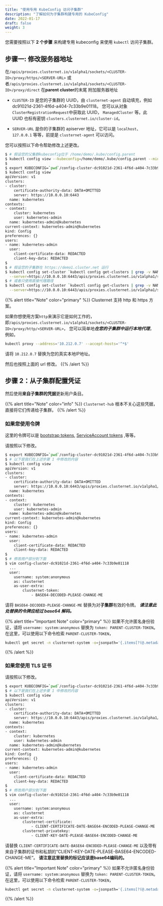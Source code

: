 ```yaml
---
title: "使用专用 KubeConfig 访问子集群"
description: "了解如何为子集群构建专用的 KubeConfig"
date: 2022-01-17
draft: false
weight: 3
---
```


您需要按照以下 **2 个步骤** 来构建专用 kubeconfig 来使用 `kubectl` 访问子集群。

## 步骤一: 修改服务器地址

在`/apis/proxies.clusternet.io/v1alpha1/sockets/<CLUSTER-ID>/proxy/https/<SERVER-URL>`
或者`/apis/proxies.clusternet.io/v1alpha1/sockets/<CLUSTER-ID>/proxy/direct` 在**parent cluster**的末尾
附加服务器地址

- `CLUSTER-ID` 是您的子集群的 UUID，由 `clusternet-agent` 自动填充，例如 dc91021d-2361-4f6d-a404-7c33b9e01118。 您可以从对象`ClusterRegistrationRequest`中获取此 UUID，
   `ManagedCluster` 等。此 UUID 也标有密钥 `clusters.clusternet.io/cluster-id`。  

- `SERVER-URL` 是你的子集群的 apiserver 地址，它可以是 `localhost`、`127.0.0.1` 等等，前提是
   `clusternet-agent` 可以访问。

您可以按照以下命令帮助修改上述更改。

```bash
$ # 假设您的父集群kubeconfig位于 /home/demo/.kube/config.parent
$ kubectl config view --kubeconfig=/home/demo/.kube/config.parent --minify=true --raw=true > ./config-cluster-dc91021d-2361-4f6d-a404-7c33b9e01118
$
$ export KUBECONFIG=`pwd`/config-cluster-dc91021d-2361-4f6d-a404-7c33b9e01118
$ kubectl config view
apiVersion: v1
clusters:
- cluster:
    certificate-authority-data: DATA+OMITTED
    server: https://10.0.0.10:6443
  name: kubernetes
contexts:
- context:
    cluster: kubernetes
    user: kubernetes-admin
  name: kubernetes-admin@kubernetes
current-context: kubernetes-admin@kubernetes
kind: Config
preferences: {}
users:
- name: kubernetes-admin
  user:
    client-certificate-data: REDACTED
    client-key-data: REDACTED
$
$ # 假设您的子集群在 https://demo1.cluster.net 运行
$ kubectl config set-cluster `kubectl config get-clusters | grep -v NAME` \
  --server=https://10.0.0.10:6443/apis/proxies.clusternet.io/v1alpha1/sockets/dc91021d-2361-4f6d-a404-7c33b9e01118/proxy/https/demo1.cluster.net
$ # 或者只使用直接代理路径
$ kubectl config set-cluster `kubectl config get-clusters | grep -v NAME` \
  --server=https://10.0.0.10:6443/apis/proxies.clusternet.io/v1alpha1/sockets/dc91021d-2361-4f6d-a404-7c33b9e01118/proxy/direct
```

{{% alert title="Note" color="primary" %}}
Clusternet 支持 http 和 https 方案。

如果你想使用方案`http`来演示它是如何工作的，即`/apis/proxies.clusternet.io/v1alpha1/sockets/<CLUSTER-ID>/proxy/http/<SERVER-URL>`，
您可以简单地***在您的子集群中运行本地代理***，例如，

```bash
kubectl proxy --address='10.212.0.7' --accept-hosts='^*$'
```

请将 `10.212.0.7` 替换为您的真实本地IP地址。

然后也按照上面的 url 修改。
{{% /alert %}}

## 步骤 2：从子集群配置凭证

然后使用**来自子集群的凭据**更新用户条目。

{{% alert title="Note" color="info" %}}
`Clusternet-hub` 根本不关心这些凭据，直接将它们传递给子集群。
{{% /alert %}}

### 如果您使用令牌

这里的令牌可以是 [bootstrap tokens](https://kubernetes.io/docs/reference/access-authn-authz/bootstrap-tokens/),
[ServiceAccount tokens](https://kubernetes.io/docs/tasks/configure-pod-container/configure-service-account/#use-multiple-service-accounts)
,等等。

请按照以下修改。

```bash
$ export KUBECONFIG=`pwd`/config-cluster-dc91021d-2361-4f6d-a404-7c33b9e01118
$ # 以下是我们在上述步骤 1 中修改的内容
$ kubectl config view
apiVersion: v1
clusters:
- cluster:
    certificate-authority-data: DATA+OMITTED
    server: https://10.0.0.10:6443/apis/proxies.clusternet.io/v1alpha1/sockets/dc91021d-2361-4f6d-a404-7c33b9e01118/proxy/direct
  name: kubernetes
contexts:
- context:
    cluster: kubernetes
    user: kubernetes-admin
  name: kubernetes-admin@kubernetes
current-context: kubernetes-admin@kubernetes
kind: Config
preferences: {}
users:
- name: kubernetes-admin
  user:
    client-certificate-data: REDACTED
    client-key-data: REDACTED
$
$ # 修改用户部分到下面
$ vim config-cluster-dc91021d-2361-4f6d-a404-7c33b9e01118
  ...
  user:
    username: system:anonymous
    as: clusternet
    as-user-extra:
        clusternet-token:
            - BASE64-DECODED-PLEASE-CHANGE-ME
```

请将 `BASE64-DECODED-PLEASE-CHANGE-ME` 替换为对**子集群**有效的令牌。 ***请注意此处替换的令牌应经过 base64 解码。***

{{% alert title="Important Note" color="primary" %}}
如果不允许匿名身份验证，请将 `username: system:anonymous` 替换为 `token: PARENT-CLUSTER-TOKEN`。
在这里，可以使用以下命令检索 `PARENT-CLUSTER-TOKEN`，

```bash
kubectl get secret -n clusternet-system -o=jsonpath='{.items[?(@.metadata.annotations.kubernetes\.io/service-account\.name=="clusternet-hub-proxy")].data.token}' | base64 --decode; echo
```
{{% /alert %}}

### 如果您使用 TLS 证书

请按照以下修改。

```bash
$ export KUBECONFIG=`pwd`/config-cluster-dc91021d-2361-4f6d-a404-7c33b9e01118
$ # 以下是我们在上述步骤 1 中修改的内容
$ kubectl config view
apiVersion: v1
clusters:
- cluster:
    certificate-authority-data: DATA+OMITTED
    server: https://10.0.0.10:6443/apis/proxies.clusternet.io/v1alpha1/sockets/dc91021d-2361-4f6d-a404-7c33b9e01118/proxy/direct
  name: kubernetes
contexts:
- context:
    cluster: kubernetes
    user: kubernetes-admin
  name: kubernetes-admin@kubernetes
current-context: kubernetes-admin@kubernetes
kind: Config
preferences: {}
users:
- name: kubernetes-admin
  user:
    client-certificate-data: REDACTED
    client-key-data: REDACTED
$
$ # 修改用户部分到下面
$ vim config-cluster-dc91021d-2361-4f6d-a404-7c33b9e01118
  ...
  user:
    username: system:anonymous
    as: clusternet
    as-user-extra:
        clusternet-certificate:
            - CLIENT-CERTIFICATE-DATE-BASE64-ENCODED-PLEASE-CHANGE-ME
        clusternet-privatekey:
            - CLIENT-KEY-DATE-PLEASE-BASE64-ENCODED-CHANGE-ME
```

请替换 `CLIENT-CERTIFICATE-DATE-BASE64-ENCODED-PLEASE-CHANGE-ME`
以及带有来自子集群的证书和私钥的“CLIENT-KEY-DATE-PLEASE-BASE64-ENCODED-CHANGE-ME”。 **请注意这里替换的标记应该是base64编码的。**

{{% alert title="Important Note" color="primary" %}}
如果不允许匿名身份验证，请将 `username: system:anonymous` 替换为 `token: PARENT-CLUSTER-TOKEN`。
在这里，可以使用以下命令检索 `PARENT-CLUSTER-TOKEN`，

```bash
kubectl get secret -n clusternet-system -o=jsonpath='{.items[?(@.metadata.annotations.kubernetes\.io/service-account\.name=="clusternet-hub-proxy")].data.token}' | base64 --decode; echo
```
{{% /alert %}}
